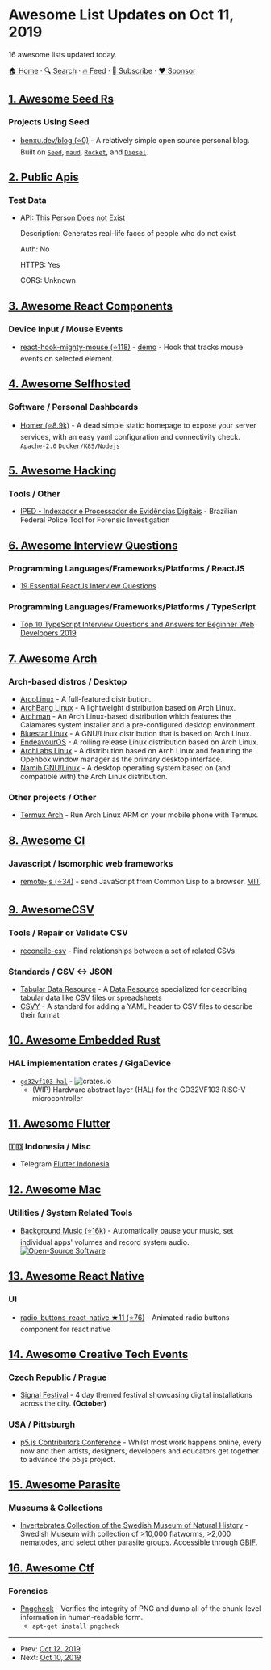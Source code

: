 # Awesome List Updates on Oct 11, 2019

16 awesome lists updated today.

[🏠 Home](/README.md) · [🔍 Search](https://www.trackawesomelist.com/search/) · [🔥 Feed](https://www.trackawesomelist.com/rss.xml) · [📮 Subscribe](https://trackawesomelist.us17.list-manage.com/subscribe?u=d2f0117aa829c83a63ec63c2f&id=36a103854c) · [❤️  Sponsor](https://github.com/sponsors/theowenyoung)



## [1. Awesome Seed Rs](/content/seed-rs/awesome-seed-rs/README.md)

### Projects Using Seed

*   [benxu.dev/blog (⭐0)](https://github.com/AlterionX/benxu-dev) - A relatively simple open source personal blog. Built on [`Seed`](https://seed-rs.org/), [`maud`](https://maud.lambda.xyz), [`Rocket`](https://rocket.rs), and [`Diesel`](https://diesel.rs).

## [2. Public Apis](/content/public-apis/public-apis/README.md)

### Test Data

- API: [This Person Does not Exist](https://thispersondoesnotexist.com)

  Description: Generates real-life faces of people who do not exist

  Auth: No

  HTTPS: Yes

  CORS: Unknown



## [3. Awesome React Components](/content/brillout/awesome-react-components/README.md)

### Device Input / Mouse Events

*   [react-hook-mighty-mouse (⭐118)](https://github.com/mkosir/react-hook-mighty-mouse) - [demo](https://mkosir.github.io/react-hook-mighty-mouse) - Hook that tracks mouse events on selected element.

## [4. Awesome Selfhosted](/content/awesome-selfhosted/awesome-selfhosted/README.md)

### Software / Personal Dashboards

*   [Homer (⭐8.9k)](https://github.com/bastienwirtz/homer) - A dead simple static homepage to expose your server services, with an easy yaml configuration and connectivity check. `Apache-2.0` `Docker/K8S/Nodejs`

## [5. Awesome Hacking](/content/carpedm20/awesome-hacking/README.md)

### Tools / Other

*   [IPED - Indexador e Processador de Evidências Digitais](https://servicos.dpf.gov.br/ferramentas/IPED/) - Brazilian Federal Police Tool for Forensic Investigation

## [6. Awesome Interview Questions](/content/DopplerHQ/awesome-interview-questions/README.md)

### Programming Languages/Frameworks/Platforms / ReactJS

*   [19 Essential ReactJs Interview Questions](https://www.educba.com/reactjs-interview-questions/)

### Programming Languages/Frameworks/Platforms / TypeScript

*   [Top 10 TypeScript Interview Questions and Answers for Beginner Web Developers 2019](https://www.positronx.io/typescript-interview-questions-answers-2109/)

## [7. Awesome Arch](/content/PandaFoss/Awesome-Arch/README.md)

### Arch-based distros / Desktop

*   [ArcoLinux](https://arcolinux.com/) - A full-featured distribution.
*   [ArchBang Linux](http://archbang.org/) - A lightweight distribution based on Arch Linux.
*   [Archman](http://archman.org/) - An Arch Linux-based distribution which features the Calamares system installer and a pre-configured desktop environment.
*   [Bluestar Linux](https://sourceforge.net/projects/bluestarlinux/) - A GNU/Linux distribution that is based on Arch Linux.
*   [EndeavourOS](https://endeavouros.com/) - A rolling release Linux distribution based on Arch Linux.
*   [ArchLabs Linux](https://archlabslinux.com/) - A distribution based on Arch Linux and featuring the Openbox window manager as the primary desktop interface.
*   [Namib GNU/Linux](https://www.namiblinux.org/) - A desktop operating system based on (and compatible with) the Arch Linux distribution.

### Other projects / Other

*   [Termux Arch](https://termuxarch.github.io/TermuxArch/) - Run Arch Linux ARM on your mobile phone with Termux.

## [8. Awesome Cl](/content/CodyReichert/awesome-cl/README.md)

### Javascript / Isomorphic web frameworks

*   [remote-js (⭐34)](https://github.com/ceramic/remote-js) - send JavaScript from Common Lisp to a browser. [MIT](https://opensource.org/licenses/MIT).

## [9. AwesomeCSV](/content/secretGeek/AwesomeCSV/README.md)

### Tools / Repair or Validate CSV

*   [reconcile-csv](https://github.com/OpenRefine/reconcile-csv/blob/master/README.md) - Find relationships between a set of related CSVs

### Standards / CSV <-> JSON

*   [Tabular Data Resource](http://frictionlessdata.io/specs/tabular-data-resource/) - A [Data Resource](http://frictionlessdata.io/specs/data-resource/) specialized for describing tabular data like CSV files or spreadsheets
*   [CSVY](https://csvy.org/) - A standard for adding a YAML header to CSV files to describe their format

## [10. Awesome Embedded Rust](/content/rust-embedded/awesome-embedded-rust/README.md)

### HAL implementation crates / GigaDevice

*   [`gd32vf103-hal`](https://github.com/luojia65/gd32vf103-hal) - ![crates.io](https://img.shields.io/crates/v/gd32vf103-hal.svg)
    *   (WIP) Hardware abstract layer (HAL) for the GD32VF103 RISC-V microcontroller

## [11. Awesome Flutter](/content/Solido/awesome-flutter/README.md)

### 🇮🇩 Indonesia / Misc

*   Telegram [Flutter Indonesia](https://t.me/flutter_id)

## [12. Awesome Mac](/content/jaywcjlove/awesome-mac/README.md)

### Utilities / System Related Tools

*   [Background Music (⭐16k)](https://github.com/kyleneideck/BackgroundMusic) - Automatically pause your music, set individual apps' volumes and record system audio. [![Open-Source Software](https://jaywcjlove.github.io/sb/ico/min-oss.svg "Open Source Software")](https://github.com/kyleneideck/BackgroundMusic)

## [13. Awesome React Native](/content/jondot/awesome-react-native/README.md)

### UI

*   [radio-buttons-react-native ★11 (⭐76)](https://github.com/sramezani/radio-buttons-react-native) - Animated radio buttons component for react native

## [14. Awesome Creative Tech Events](/content/danvoyce/awesome-creative-tech-events/README.md)

### Czech Republic / Prague

*   [Signal Festival](https://www.signalfestival.com) - 4 day themed festival showcasing digital installations across the city. **(October)**

### USA / Pittsburgh

*   [p5.js Contributors Conference](https://p5js.org/community/) - Whilst most work happens online, every now and then artists, designers, developers and educators get together to advance the p5.js project.

## [15. Awesome Parasite](/content/ecohealthalliance/awesome-parasite/README.md)

### Museums & Collections

*   [Invertebrates Collection of the Swedish Museum of Natural History](https://www.nrm.se/english/researchandcollections/zoology/collections/invertebrates.305_en.html) - Swedish Museum with collection of >10,000 flatworms, >2,000 nematodes, and select other parasite groups. Accessible through [GBIF](https://www.gbif.org/dataset/56aa0680-0c60-11dd-84cd-b8a03c50a862).

## [16. Awesome Ctf](/content/apsdehal/awesome-ctf/README.md)

### Forensics

*   [Pngcheck](http://www.libpng.org/pub/png/apps/pngcheck.html) - Verifies the integrity of PNG and dump all of the chunk-level information in human-readable form.
    *   `apt-get install pngcheck`

---

- Prev: [Oct 12, 2019](/content/2019/10/12/README.md)
- Next: [Oct 10, 2019](/content/2019/10/10/README.md)